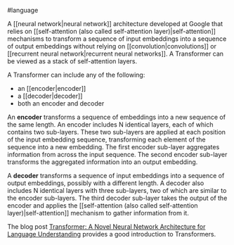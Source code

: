 #language

A [[neural network|neural network]] architecture developed at Google that
relies on [[self-attention (also called self-attention layer)|self-attention]] mechanisms to transform a
sequence of input embeddings into a sequence of output
embeddings without relying on [[convolution|convolutions]] or
[[recurrent neural network|recurrent neural networks]]. A Transformer can be
viewed as a stack of self-attention layers.

A Transformer can include any of the following:

<ul>
<li>an [[encoder|encoder]]</li>
<li>a [[decoder|decoder]]</li>
<li>both an encoder and decoder</li>
</ul>

An <strong>encoder</strong> transforms a sequence of embeddings into a new sequence of the
same length. An encoder includes N identical layers, each of which contains two
sub-layers. These two sub-layers are applied at each position of the input
embedding sequence, transforming each element of the sequence into a new
embedding. The first encoder sub-layer aggregates information from across the
input sequence. The second encoder sub-layer transforms the aggregated
information into an output embedding.

A <strong>decoder</strong> transforms a sequence of input embeddings into a sequence of
output embeddings, possibly with a different length. A decoder also includes
N identical layers with three sub-layers, two of which are similar to the
encoder sub-layers. The third decoder sub-layer takes the output of the
encoder and applies the [[self-attention (also called self-attention layer)|self-attention]] mechanism to
gather information from it.

The blog post <a href="https://ai.googleblog.com/2017/08/transformer-novel-neural-network.html">Transformer: A Novel Neural Network Architecture for Language
Understanding</a>
provides a good introduction to Transformers.

